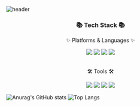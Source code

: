 ![header](https://capsule-render.vercel.app/api?type=soft&color=auto&height=100&section=header&text=Hello+there👋+Welcome+to+JiHyun's+GitHub❤️&fontSize=30)
  
<div align=center>
	<h3>📚 Tech Stack 📚</h3>
	<p>✨ Platforms & Languages ✨</p>
</div>
<div align="center">
	<img src="https://img.shields.io/badge/Swift-F05138?style=flat&logo=Swift&logoColor=white" />
	<img src="https://img.shields.io/badge/Python-3776AB?style=flat&logo=Python&logoColor=white" />
	<img src="https://img.shields.io/badge/Firebase-FFCA28?style=flat&logo=firebase&logoColor=white" />
	<img src="https://img.shields.io/badge/AmazonAWS-232F3E?style=flat&logo=AmazonAWS&logoColor=white" />
</div>
<br>
<div align=center>
	<p>🛠 Tools 🛠</p>
</div>
<div align = center>
  <img src="https://img.shields.io/badge/GitHub-181717?style=flat&logo=GitHub&logoColor=white" />
  <img src="https://img.shields.io/badge/Xcode-147EFB?style=flat&logo=Xcode&logoColor=white" />
  <img src="https://img.shields.io/badge/PyCharm-000000?style=flat&logo=PyCharm&logoColor=white" />
  <img src="https://img.shields.io/badge/IntelliJ IDEA-000000?style=flat&logo=IntelliJ IDEA&logoColor=white" />
 </div>
 
![Anurag's GitHub stats](https://github-readme-stats.vercel.app/api?username=JXHXXN&show_icons=true&bg_color=00000000&line_height=15)
![Top Langs](https://github-readme-stats.vercel.app/api/top-langs/?username=JXHXXN&layout=compact)


<!--
**HwangJenn/HwangJenn** is a ✨ _special_ ✨ repository because its `README.md` (this file) appears on your GitHub profile.

Here are some ideas to get you started:

- 🔭 I’m currently working on .
- 🌱 I’m currently learning ...
- 👯 I’m looking to collaborate on ...
- 🤔 I’m looking for help with ...
- 💬 Ask me about ...
- 📫 How to reach me: ...
- 😄 Pronouns: ...
- ⚡ Fun fact: ...
-->
